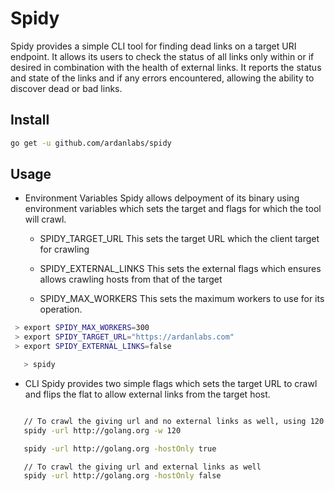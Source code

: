 # Spidy
 Spidy provides a simple CLI tool for finding dead links on a target URI endpoint.
 It allows its users to check the status of all links only within or if desired
 in combination with the health of external links. It reports the status and state
 of the links and if any errors encountered, allowing the ability to discover
 dead or bad links.

## Install

  ```bash
  go get -u github.com/ardanlabs/spidy
  ```

## Usage

- Environment Variables
  Spidy allows delpoyment of its binary using environment variables
  which sets the target and flags for which the tool will crawl.

  - SPIDY_TARGET_URL
     This sets the target URL which the client target for crawling

  - SPIDY_EXTERNAL_LINKS
     This sets the external flags which ensures allows crawling
     hosts from that of the target

  - SPIDY_MAX_WORKERS
     This sets the maximum workers to use for its operation.

 ```bash
  > export SPIDY_MAX_WORKERS=300
  > export SPIDY_TARGET_URL="https://ardanlabs.com"
  > export SPIDY_EXTERNAL_LINKS=false

	> spidy


 ```

- CLI
 Spidy provides two simple flags which sets the target URL to
 crawl and flips the flat to allow external links from the target host.

 ```bash

	// To crawl the giving url and no external links as well, using 120 workers
	spidy -url http://golang.org -w 120

	spidy -url http://golang.org -hostOnly true

	// To crawl the giving url and external links as well
	spidy -url http://golang.org -hostOnly false


 ```
